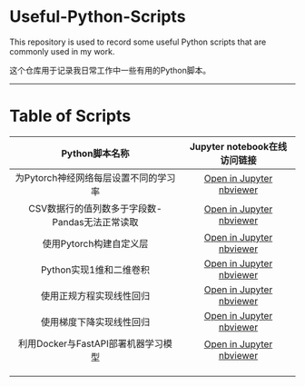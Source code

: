 # Useful-Python-Scripts

This repository is used to record some useful Python scripts that are commonly used in my work.

这个仓库用于记录我日常工作中一些有用的Python脚本。

---

# Table of Scripts

|                 Python脚本名称                 |                                                                                                                  Jupyter notebook在线访问链接                                                                                                                  |
| :--------------------------------------------: | :-------------------------------------------------------------------------------------------------------------------------------------------------------------------------------------------------------------------------------------------------------------: |
|     为Pytorch神经网络每层设置不同的学习率     |                                 [Open in Jupyter nbviewer](https://nbviewer.jupyter.org/urls/raw.githubusercontent.com/YaoXiao-CS/Useful-Python-Scripts/main/Scripts_folder/Different_learningRete_for_eachLayer_of_Pytorch.ipynb)                                 |
| CSV数据行的值列数多于字段数-Pandas无法正常读取 |                                  [Open in Jupyter nbviewer](https://nbviewer.jupyter.org/urls/raw.githubusercontent.com/YaoXiao-CS/Useful-Python-Scripts/main/Scripts_folder/CSV数据行的列数多于字段数-Pandas无法正常读取.ipynb)                                  |
|            使用Pytorch构建自定义层            |                                             [Open in Jupyter nbviewer](https://nbviewer.jupyter.org/urls/raw.githubusercontent.com/YaoXiao-CS/Useful-Python-Scripts/main/Scripts_folder/使用Pytorch构建自定义层.ipynb)                                             |
|            Python实现1维和二维卷积            |                     [Open in Jupyter nbviewer](https://nbviewer.jupyter.org/urls/raw.githubusercontent.com/YaoXiao-CS/Useful-Python-Scripts/main/Scripts_folder/Python%E5%AE%9E%E7%8E%B01%E7%BB%B4%E5%92%8C2%E7%BB%B4%E5%8D%B7%E7%A7%AF.ipynb)                     |
|            使用正规方程实现线性回归            |                                           [Open in Jupyter nbviewer](https://nbviewer.jupyter.org/urls/raw.githubusercontent.com/YaoXiao-CS/Useful-Python-Scripts/main/Scripts_folder/ML-使用正规方程实现线性回归.ipynb)                                           |
|            使用梯度下降实现线性回归            | [Open in Jupyter nbviewer](https://nbviewer.jupyter.org/urls/raw.githubusercontent.com/YaoXiao-CS/Useful-Python-Scripts/main/Scripts_folder/ML-%E4%BD%BF%E7%94%A8%E6%A2%AF%E5%BA%A6%E4%B8%8B%E9%99%8D%E5%AE%9E%E7%8E%B0%E7%BA%BF%E6%80%A7%E5%9B%9E%E5%BD%92.ipynb) |
|      利用Docker与FastAPI部署机器学习模型      |                                     [Open in Jupyter nbviewer](https://nbviewer.jupyter.org/urls/raw.githubusercontent.com/YaoXiao-CS/Useful-Python-Scripts/main/Scripts_folder/ML-利用Docker与FastAPI部署机器学习模型.ipynb)                                      |
|                                                |                                                                                                                                                                                                                                                                |
|                                                |                                                                                                                                                                                                                                                                |
|                                                |                                                                                                                                                                                                                                                                |
